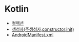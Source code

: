 # Kotlin

* [컬렉션]()
* [생성자(주생성자,constructor,init)]()
* [AndroidManifest.xml](https://velog.io/@jjung/AndroidManifest.xml-이란-cczwkwxi)
